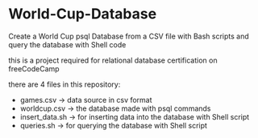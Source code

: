 # World-Cup-Database
Create a World Cup psql Database from a CSV file with Bash scripts and query the database with Shell code

this is a project required for relational database certification on freeCodeCamp 

there are 4 files in this repository:
- games.csv -> data source in csv format
- worldcup.csv -> the database made with psql commands
- insert_data.sh -> for inserting data into the database with Shell script
- queries.sh -> for querying the database with Shell script
